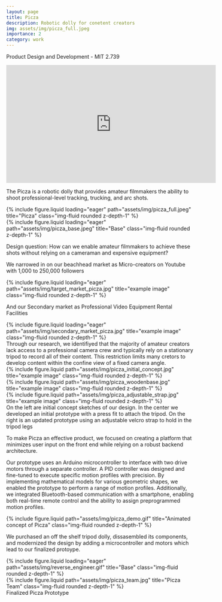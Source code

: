 ```yaml
---
layout: page
title: Picza
description: Robotic dolly for conetent creators
img: assets/img/picza_full.jpeg
importance: 2
category: work
---
```


Product Design and Development - MIT 2.739

<div class="row justify-content-center">
    <div class="col-sm-12 mt-3 mt-md-0">
        <!-- YouTube video embed -->
        <iframe width="560" height="315" 
                src="https://www.youtube.com/embed/8OlQn_vJShk" 
                title="Picza Demo" 
                frameborder="0" 
                allow="accelerometer; autoplay; clipboard-write; encrypted-media; gyroscope; picture-in-picture" 
                allowfullscreen>
        </iframe>
    </div>
</div>

The Picza is a robotic dolly that provides amateur filmmakers the ability to shoot professional-level tracking, trucking, and arc shots.

<div class="row">
    <div class="col-sm mt-3 mt-md-0">
        {% include figure.liquid loading="eager" path="assets/img/picza_full.jpeg" title="Picza" class="img-fluid rounded z-depth-1" %}
    </div>
    <div class="col-sm mt-3 mt-md-0">
        {% include figure.liquid loading="eager" path="assets/img/picza_base.jpeg" title="Base" class="img-fluid rounded z-depth-1" %}
    </div>
</div>

Design question: How can we enable amateur filmmakers to achieve these shots without relying on a cameraman and expensive equipment?

We narrowed in on our beachhead market as Micro-creators on Youtube with 1,000 to 250,000 followers

<div class="row">
    <div class="col-sm mt-3 mt-md-0">
        {% include figure.liquid loading="eager" path="assets/img/target_market_picza.jpg" title="example image" class="img-fluid rounded z-depth-1" %}
    </div>
</div>

And our Secondary market as Professional Video Equipment Rental Facilities

<div class="row">
    <div class="col-sm mt-3 mt-md-0">
        {% include figure.liquid loading="eager" path="assets/img/secondary_market_picza.jpg" title="example image" class="img-fluid rounded z-depth-1" %}
    </div>
</div>
Through our research, we identifiyed that the majority of amateur creators lack access to a professional camera crew and typically rely on a stationary tripod to record all of their content. This restriction limits many cretors to develop content within the confine view of a fixed camera angle.

<div class="row justify-content-sm-center">
    <div class="col-sm-6 mt-3 mt-md-0">
        {% include figure.liquid path="assets/img/picza_initial_concept.jpg" title="example image" class="img-fluid rounded z-depth-1" %}
    </div>
    <div class="col-sm-3 mt-3 mt-md-0">
        {% include figure.liquid path="assets/img/picza_woodenbase.jpg" title="example image" class="img-fluid rounded z-depth-1" %}
    </div>
        <div class="col-sm-3 mt-3 mt-md-0">
        {% include figure.liquid path="assets/img/picza_adjustable_strap.jpg" title="example image" class="img-fluid rounded z-depth-1" %}
    </div>
</div>
<div class="caption">
    On the left are initial concept sketches of our design. In the center we developed an initial prototype with a press fit to attach the tripod. On the right is an updated prototype using an adjustable velcro strap to hold in the tripod legs
</div>

To make Picza an effective product, we focused on creating a platform that minimizes user input on the front end while relying on a robust backend architecture.

Our prototype uses an Arduino microcontroller to interface with two drive motors through a separate controller. A PID controller was designed and fine-tuned to execute specific motion profiles with precision. By implementing mathematical models for various geometric shapes, we enabled the prototype to perform a range of motion profiles. Additionally, we integrated Bluetooth-based communication with a smartphone, enabling both real-time remote control and the ability to assign preprogrammed motion profiles.

<div class="row justify-content-center">
    <div class="col-sm-8">
        {% include figure.liquid path="assets/img/picza_demo.gif" title="Animated concept of Picza" class="img-fluid rounded z-depth-1" %}
    </div>
</div>

We purchased an off the shelf tripod dolly, dissasembled its components, and modernized the design by adding a microcontroller and motors which lead to our finalized protoype.

<div class="row justify-content-center">
    <div class="col-sm-8">
        {% include figure.liquid loading="eager" path="assets/img/reverse_engineer.gif" title="Base" class="img-fluid rounded z-depth-1" %}
    </div>
</div>

<div class="row justify-content-center">
    <div class="col-sm-8">
        {% include figure.liquid path="assets/img/picza_team.jpg" title="Picza Team" class="img-fluid rounded z-depth-1" %}
    </div>
</div>
<div class="caption">
    Finalized Picza Prototype   
</div>
